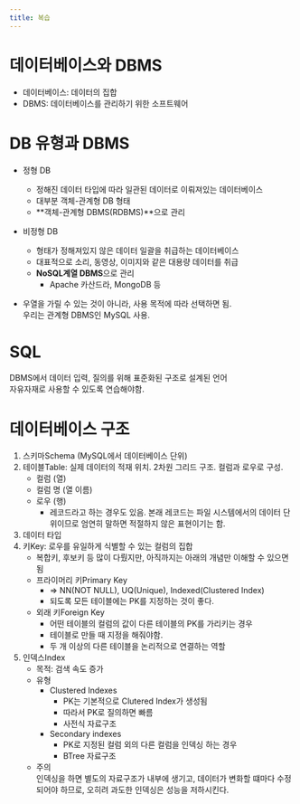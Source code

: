 ```yaml
---
title: 복습
---
```


# 데이터베이스와 DBMS
- 데이터베이스: 데이터의 집합
- DBMS: 데이터베이스를 관리하기 위한 소프트웨어

# DB 유형과 DBMS
- 정형 DB  
    - 정해진 데이터 타입에 따라 일관된 데이터로 이뤄져있는 데이터베이스  
    - 대부분 객체-관계형 DB 형태
    - **객체-관계형 DBMS(RDBMS)**으로 관리  

- 비정형 DB  
  - 형태가 정해져있지 않은 데이터 일괄을 취급하는 데이터베이스  
  - 대표적으로 소리, 동영상, 이미지와 같은 대용량 데이터를 취급 
  - **NoSQL계열 DBMS**으로 관리  
    - Apache 카산드라, MongoDB 등

- 우열을 가릴 수 있는 것이 아니라, 사용 목적에 따라 선택하면 됨.  
우리는 관계형 DBMS인 MySQL 사용.

# SQL
DBMS에서 데이터 입력, 질의를 위해 표준화된 구조로 설계된 언어  
자유자재로 사용할 수 있도록 연습해야함.

# 데이터베이스 구조
1. 스키마Schema (MySQL에서 데이터베이스 단위)
2. 테이블Table: 실제 데이터의 적재 위치. 2차원 그리드 구조. 컬럼과 로우로 구성.
   - 컬럼 (열)
   - 컬럼 명 (열 이름)
   - 로우 (행)
     - 레코드라고 하는 경우도 있음. 본래 레코드는 파일 시스템에서의 데이터 단위이므로 엄연히 말하면 적절하지 않은 표현이기는 함.
3. 데이터 타입
4. 키Key: 로우를 유일하게 식별할 수 있는 컬럼의 집합
    - 복합키, 후보키 등 많이 다뤘지만, 아직까지는 아래의 개념만 이해할 수 있으면 됨
    - 프라이머리 키Primary Key
      - => NN(NOT NULL), UQ(Unique), Indexed(Clustered Index)
      - 되도록 모든 테이블에는 PK를 지정하는 것이 좋다.
    - 외래 키Foreign Key
      - 어떤 테이블의 컬럼의 값이 다른 테이블의 PK를 가리키는 경우
      - 테이블로 만들 때 지정을 해줘야함.
      - 두 개 이상의 다른 테이블을 논리적으로 연결하는 역할
5. 인덱스Index
    - 목적: 검색 속도 증가
    - 유형
      - Clustered Indexes
        - PK는 기본적으로 Clutered Index가 생성됨
        - 따라서 PK로 질의하면 빠름
        - 사전식 자료구조
      - Secondary indexes
        - PK로 지정된 컬럼 외의 다른 컬럼을 인덱싱 하는 경우
        - BTree 자료구조
    - 주의  
        인덱싱을 하면 별도의 자료구조가 내부에 생기고, 데이터가 변화할 떄마다 수정되어야 하므로, 오히려 과도한 인덱싱은 성능을 저하시킨다.